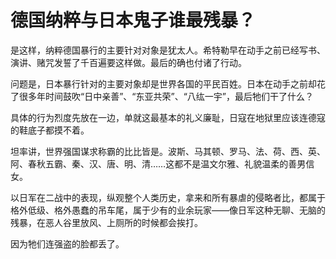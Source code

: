 # 德国纳粹与日本鬼子谁最残暴？

是这样，纳粹德国暴行的主要针对对象是犹太人。希特勒早在动手之前已经写书、演讲、赌咒发誓了千百遍要这样做。最后的确也付诸了行动。

问题是，日本暴行针对的主要对象却是世界各国的平民百姓。日本在动手之前却花了很多年时间鼓吹“日中亲善”、“东亚共荣”、“八纮一宇”，最后牠们干了什么？

具体的行为烈度先放在一边，单就这最基本的礼义廉耻，日寇在地狱里应该连德寇的鞋底子都摸不着。

坦率讲，世界强国谋求称霸的比比皆是。波斯、马其顿、罗马、法、荷、西、英、阿、春秋五霸、秦、汉、唐、明、清……这都不是温文尔雅、礼貌温柔的善男信女。

以日军在二战中的表现，纵观整个人类历史，拿来和所有暴虐的侵略者比，都属于格外低级、格外愚蠢的吊车尾，属于少有的业余玩家——像日军这种无聊、无脑的残暴，在恶人谷里放风、上厕所的时候都会挨打。

因为牠们连强盗的脸都丢了。

